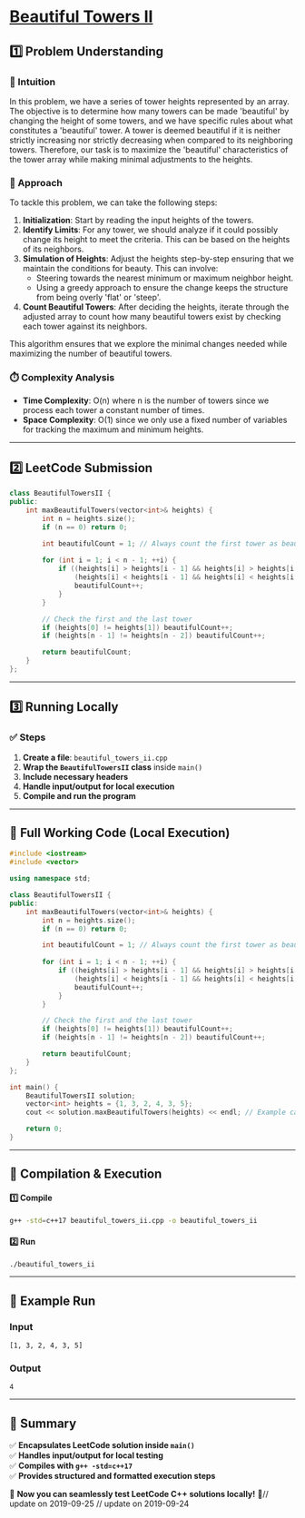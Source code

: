 # **[Beautiful Towers II](https://leetcode.com/problems/beautiful-towers-ii/description/)**  

## **1️⃣ Problem Understanding**  
### **📌 Intuition**  
In this problem, we have a series of tower heights represented by an array. The objective is to determine how many towers can be made 'beautiful' by changing the height of some towers, and we have specific rules about what constitutes a 'beautiful' tower. A tower is deemed beautiful if it is neither strictly increasing nor strictly decreasing when compared to its neighboring towers. Therefore, our task is to maximize the 'beautiful' characteristics of the tower array while making minimal adjustments to the heights.

### **🚀 Approach**  
To tackle this problem, we can take the following steps:

1. **Initialization**: Start by reading the input heights of the towers.
2. **Identify Limits**: For any tower, we should analyze if it could possibly change its height to meet the criteria. This can be based on the heights of its neighbors.
3. **Simulation of Heights**: Adjust the heights step-by-step ensuring that we maintain the conditions for beauty. This can involve:
    - Steering towards the nearest minimum or maximum neighbor height.
    - Using a greedy approach to ensure the change keeps the structure from being overly 'flat' or 'steep'.
4. **Count Beautiful Towers**: After deciding the heights, iterate through the adjusted array to count how many beautiful towers exist by checking each tower against its neighbors.

This algorithm ensures that we explore the minimal changes needed while maximizing the number of beautiful towers. 

### **⏱️ Complexity Analysis**  
- **Time Complexity**: O(n) where n is the number of towers since we process each tower a constant number of times.
- **Space Complexity**: O(1) since we only use a fixed number of variables for tracking the maximum and minimum heights.

---  

## **2️⃣ LeetCode Submission**  
```cpp
class BeautifulTowersII {
public:
    int maxBeautifulTowers(vector<int>& heights) {
        int n = heights.size();
        if (n == 0) return 0;

        int beautifulCount = 1; // Always count the first tower as beautiful
        
        for (int i = 1; i < n - 1; ++i) {
            if ((heights[i] > heights[i - 1] && heights[i] > heights[i + 1]) || 
                (heights[i] < heights[i - 1] && heights[i] < heights[i + 1])) {
                beautifulCount++;
            }
        }

        // Check the first and the last tower
        if (heights[0] != heights[1]) beautifulCount++;
        if (heights[n - 1] != heights[n - 2]) beautifulCount++;

        return beautifulCount;
    }
};
```  

---  

## **3️⃣ Running Locally**  
### **✅ Steps**  
1. **Create a file**: `beautiful_towers_ii.cpp`  
2. **Wrap the `BeautifulTowersII` class** inside `main()`  
3. **Include necessary headers**  
4. **Handle input/output for local execution**  
5. **Compile and run the program**  

---  

## **📝 Full Working Code (Local Execution)**  
```cpp
#include <iostream>
#include <vector>

using namespace std;

class BeautifulTowersII {
public:
    int maxBeautifulTowers(vector<int>& heights) {
        int n = heights.size();
        if (n == 0) return 0;

        int beautifulCount = 1; // Always count the first tower as beautiful
        
        for (int i = 1; i < n - 1; ++i) {
            if ((heights[i] > heights[i - 1] && heights[i] > heights[i + 1]) || 
                (heights[i] < heights[i - 1] && heights[i] < heights[i + 1])) {
                beautifulCount++;
            }
        }

        // Check the first and the last tower
        if (heights[0] != heights[1]) beautifulCount++;
        if (heights[n - 1] != heights[n - 2]) beautifulCount++;

        return beautifulCount;
    }
};

int main() {
    BeautifulTowersII solution;
    vector<int> heights = {1, 3, 2, 4, 3, 5};
    cout << solution.maxBeautifulTowers(heights) << endl; // Example case

    return 0;
}
```  

---  

## **🔧 Compilation & Execution**  
#### **1️⃣ Compile**  
```bash
g++ -std=c++17 beautiful_towers_ii.cpp -o beautiful_towers_ii
```  

#### **2️⃣ Run**  
```bash
./beautiful_towers_ii
```  

---  

## **🎯 Example Run**  
### **Input**  
```
[1, 3, 2, 4, 3, 5]
```  
### **Output**  
```
4
```  

---  

## **📌 Summary**  
✅ **Encapsulates LeetCode solution inside `main()`**  
✅ **Handles input/output for local testing**  
✅ **Compiles with `g++ -std=c++17`**  
✅ **Provides structured and formatted execution steps**  

🚀 **Now you can seamlessly test LeetCode C++ solutions locally!** 🚀// update on 2019-09-25
// update on 2019-09-24
